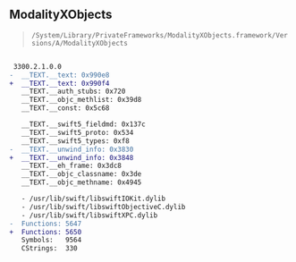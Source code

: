 ## ModalityXObjects

> `/System/Library/PrivateFrameworks/ModalityXObjects.framework/Versions/A/ModalityXObjects`

```diff

 3300.2.1.0.0
-  __TEXT.__text: 0x990e8
+  __TEXT.__text: 0x990f4
   __TEXT.__auth_stubs: 0x720
   __TEXT.__objc_methlist: 0x39d8
   __TEXT.__const: 0x5c68

   __TEXT.__swift5_fieldmd: 0x137c
   __TEXT.__swift5_proto: 0x534
   __TEXT.__swift5_types: 0xf8
-  __TEXT.__unwind_info: 0x3830
+  __TEXT.__unwind_info: 0x3848
   __TEXT.__eh_frame: 0x3dc8
   __TEXT.__objc_classname: 0x3de
   __TEXT.__objc_methname: 0x4945

   - /usr/lib/swift/libswiftIOKit.dylib
   - /usr/lib/swift/libswiftObjectiveC.dylib
   - /usr/lib/swift/libswiftXPC.dylib
-  Functions: 5647
+  Functions: 5650
   Symbols:   9564
   CStrings:  330
 

```
